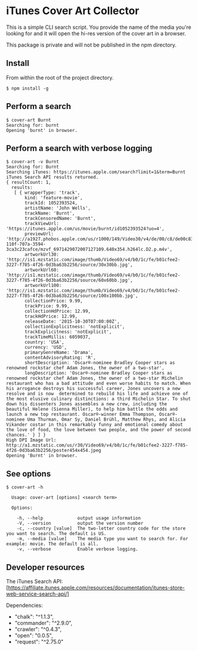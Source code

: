 # iTunes Cover Art Collector

This is a simple CLI search script.  You provide the name of the media you're looking for and it will open the hi-res version of the cover art in a browser. 

This package is private and will not be published in the npm directory.

## Install

From within the root of the project directory.

```
$ npm install -g
```

## Perform a search

```
$ cover-art Burnt
Searching for: burnt
Opening 'burnt' in browser.
```

##  Perform a search with verbose logging

```
$ cover-art -v Burnt
Searching for: Burnt
Searching iTunes: https://itunes.apple.com/search?limit=1&term=Burnt
iTunes Search API results returned.
{ resultCount: 1,
  results:
   [ { wrapperType: 'track',
       kind: 'feature-movie',
       trackId: 1052393524,
       artistName: 'John Wells',
       trackName: 'Burnt',
       trackCensoredName: 'Burnt',
       trackViewUrl: 'https://itunes.apple.com/us/movie/burnt/id1052393524?uo=4',
       previewUrl: 'http://a1927.phobos.apple.com/us/r1000/149/Video30/v4/de/00/c8/de00c83c-110f-707a-3594-3ca3c23cafce/mzvf_6971429072007127109.640x354.h264lc.D2.p.m4v',
       artworkUrl30: 'http://is1.mzstatic.com/image/thumb/Video69/v4/b0/1c/fe/b01cfee2-3227-f785-4f26-0d3ba63b2256/source/30x30bb.jpg',
       artworkUrl60: 'http://is1.mzstatic.com/image/thumb/Video69/v4/b0/1c/fe/b01cfee2-3227-f785-4f26-0d3ba63b2256/source/60x60bb.jpg',
       artworkUrl100: 'http://is1.mzstatic.com/image/thumb/Video69/v4/b0/1c/fe/b01cfee2-3227-f785-4f26-0d3ba63b2256/source/100x100bb.jpg',
       collectionPrice: 9.99,
       trackPrice: 9.99,
       collectionHdPrice: 12.99,
       trackHdPrice: 12.99,
       releaseDate: '2015-10-30T07:00:00Z',
       collectionExplicitness: 'notExplicit',
       trackExplicitness: 'notExplicit',
       trackTimeMillis: 6059037,
       country: 'USA',
       currency: 'USD',
       primaryGenreName: 'Drama',
       contentAdvisoryRating: 'R',
       shortDescription: 'Oscar®-nominee Bradley Cooper stars as renowned rockstar chef Adam Jones, the owner of a two-star',
       longDescription: 'Oscar®-nominee Bradley Cooper stars as renowned rockstar chef Adam Jones, the owner of a two-star Michelin restaurant who has a bad attitude and even worse habits to match. When his arrogance destroys his successful career, Jones uncovers a new resolve and is now  determined to rebuild his life and achieve one of the most elusive culinary distinctions: a third Michelin Star. To shut down his dissenters Jones assembles a new crew, including the beautiful Helene (Sienna Miller), to help him battle the odds and launch a new top restaurant. Oscar®-winner Emma Thompson, Oscar®-nominee Uma Thurman, Omar Sy, Daniel Brühl, Matthew Rhys, and Alicia Vikander costar in this remarkably funny and emotional comedy about the love of food, the love between two people, and the power of second chances.' } ] }
High DPI Image Url: http://a1.mzstatic.com/us/r30/Video69/v4/b0/1c/fe/b01cfee2-3227-f785-4f26-0d3ba63b2256/poster454x454.jpeg
Opening 'Burnt' in browser.
```

## See options

```
$ cover-art -h

  Usage: cover-art [options] <search term>

  Options:

    -h, --help             output usage information
    -V, --version          output the version number
    -c, --country [value]  The two-letter country code for the store you want to search. The default is US.
    -m, --media [value]    The media type you want to search for. For example: movie. The default is all.
    -v, --verbose          Enable verbose logging.
```

## Developer resources

The iTunes Search API: [https://affiliate.itunes.apple.com/resources/documentation/itunes-store-web-service-search-api/]

Dependencies:

* "chalk": "^1.1.3",
* "commander": "^2.9.0",
* "crawler": "^0.4.3",
* "open": "0.0.5",
* "request": "^2.75.0"